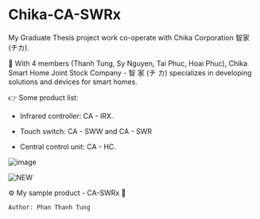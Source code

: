 # Chika-CA-SWRx

My Graduate Thesis project work co-operate with Chika Corporation 智家 (チカ).

📍 With 4 members (Thanh Tung, Sy Nguyen, Tai Phuc, Hoai Phuc), Chika Smart Home Joint Stock Company - 智 家 (チ カ) specializes in developing  solutions and devices for smart homes.

👉 Some product list:

- Infrared controller: CA - IRX.

- Touch switch: CA - SWW and CA - SWR

- Central control unit: CA - HC.


![image](https://user-images.githubusercontent.com/48848418/72683184-a8249100-3b07-11ea-97ea-71700537be0d.png)

![NEW](https://user-images.githubusercontent.com/48848418/75621707-52450d80-5bca-11ea-890a-4d9dab182267.png)


⚙️ My sample product - CA-SWRx 💎


    Author: Phan Thanh Tung
